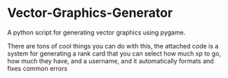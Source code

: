 # Vector-Graphics-Generator
A python script for generating vector graphics using pygame.

There are tons of cool things you can do with this, the attached code is a system for generating a rank card that you can select how much xp to go, how much they have, and a username, and it automatically formats and fixes common errors
